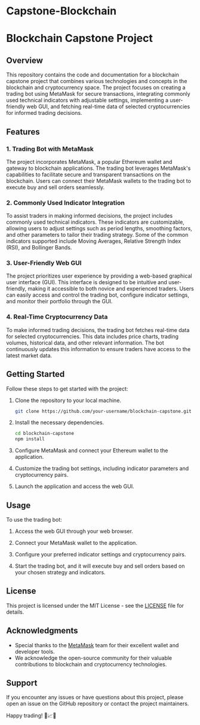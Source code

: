 # Capstone-Blockchain

# Blockchain Capstone Project

## Overview

This repository contains the code and documentation for a blockchain capstone project that combines various technologies and concepts in the blockchain and cryptocurrency space. The project focuses on creating a trading bot using MetaMask for secure transactions, integrating commonly used technical indicators with adjustable settings, implementing a user-friendly web GUI, and fetching real-time data of selected cryptocurrencies for informed trading decisions.

## Features

### 1. Trading Bot with MetaMask

The project incorporates MetaMask, a popular Ethereum wallet and gateway to blockchain applications. The trading bot leverages MetaMask's capabilities to facilitate secure and transparent transactions on the blockchain. Users can connect their MetaMask wallets to the trading bot to execute buy and sell orders seamlessly.

### 2. Commonly Used Indicator Integration

To assist traders in making informed decisions, the project includes commonly used technical indicators. These indicators are customizable, allowing users to adjust settings such as period lengths, smoothing factors, and other parameters to tailor their trading strategy. Some of the common indicators supported include Moving Averages, Relative Strength Index (RSI), and Bollinger Bands.

### 3. User-Friendly Web GUI

The project prioritizes user experience by providing a web-based graphical user interface (GUI). This interface is designed to be intuitive and user-friendly, making it accessible to both novice and experienced traders. Users can easily access and control the trading bot, configure indicator settings, and monitor their portfolio through the GUI.

### 4. Real-Time Cryptocurrency Data

To make informed trading decisions, the trading bot fetches real-time data for selected cryptocurrencies. This data includes price charts, trading volumes, historical data, and other relevant information. The bot continuously updates this information to ensure traders have access to the latest market data.

## Getting Started

Follow these steps to get started with the project:

1. Clone the repository to your local machine.

   ```bash
   git clone https://github.com/your-username/blockchain-capstone.git
   ```

2. Install the necessary dependencies.

   ```bash
   cd blockchain-capstone
   npm install
   ```

3. Configure MetaMask and connect your Ethereum wallet to the application.

4. Customize the trading bot settings, including indicator parameters and cryptocurrency pairs.

5. Launch the application and access the web GUI.

## Usage

To use the trading bot:

1. Access the web GUI through your web browser.

2. Connect your MetaMask wallet to the application.

3. Configure your preferred indicator settings and cryptocurrency pairs.

4. Start the trading bot, and it will execute buy and sell orders based on your chosen strategy and indicators.


## License

This project is licensed under the MIT License - see the [LICENSE](LICENSE) file for details.

## Acknowledgments

- Special thanks to the [MetaMask](https://metamask.io/) team for their excellent wallet and developer tools.
- We acknowledge the open-source community for their valuable contributions to blockchain and cryptocurrency technologies.

## Support

If you encounter any issues or have questions about this project, please open an issue on the GitHub repository or contact the project maintainers.

Happy trading! 🚀📈🤖
